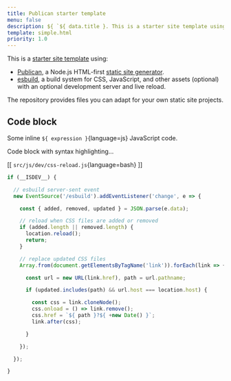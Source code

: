 ```yaml
---
title: Publican starter template
menu: false
description: ${ `${ data.title }. This is a starter site template using Publican, a Node.js static site generator.` }
template: simple.html
priority: 1.0
---
```


This is a [starter site template](https://github.com/craigbuckler/publican-starter) using:

* [Publican](https://www.npmjs.com/package/publican), a Node.js HTML-first [static site generator](--ROOT--post/what-are-static-site-generators/).
* [esbuild](https://esbuild.github.io/), a build system for CSS, JavaScript, and other assets (optional) with an optional development server and live reload.

The repository provides files you can adapt for your own static site projects.


## Code block

Some inline `${ expression }`{language=js} JavaScript code.

Code block with syntax highlighting&hellip;

[[ `src/js/dev/css-reload.js`{language=bash} ]]

```js
if (__ISDEV__) {

  // esbuild server-sent event
  new EventSource('/esbuild').addEventListener('change', e => {

    const { added, removed, updated } = JSON.parse(e.data);

    // reload when CSS files are added or removed
    if (added.length || removed.length) {
      location.reload();
      return;
    }

    // replace updated CSS files
    Array.from(document.getElementsByTagName('link')).forEach(link => {

      const url = new URL(link.href), path = url.pathname;

      if (updated.includes(path) && url.host === location.host) {

        const css = link.cloneNode();
        css.onload = () => link.remove();
        css.href = `${ path }?${ +new Date() }`;
        link.after(css);

      }

    });

  });

}
```
